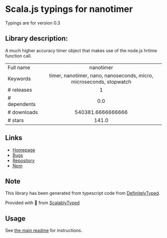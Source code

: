 
# Scala.js typings for nanotimer

Typings are for version 0.3

## Library description:
A much higher accuracy timer object that makes use of the node.js hrtime function call.

|                    |                 |
| ------------------ | :-------------: |
| Full name          | nanotimer |
| Keywords           | timer, nanotimer, nano, nanoseconds, micro, microseconds, stopwatch |
| # releases         | 1 |
| # dependents       | 0.0 |
| # downloads        | 540381.6666666666 |
| # stars            | 141.0 |

## Links
- [Homepage](https://github.com/Krb686/nanotimer#readme)
- [Bugs](https://github.com/Krb686/nanotimer/issues)
- [Repository](https://github.com/Krb686/nanotimer)
- [Npm](https://www.npmjs.com/package/nanotimer)
    


## Note
This library has been generated from typescript code from [DefinitelyTyped](https://definitelytyped.org).

Provided with :purple_heart: from [ScalablyTyped](https://github.com/oyvindberg/ScalablyTyped)

## Usage
See [the main readme](../../readme.md) for instructions.


